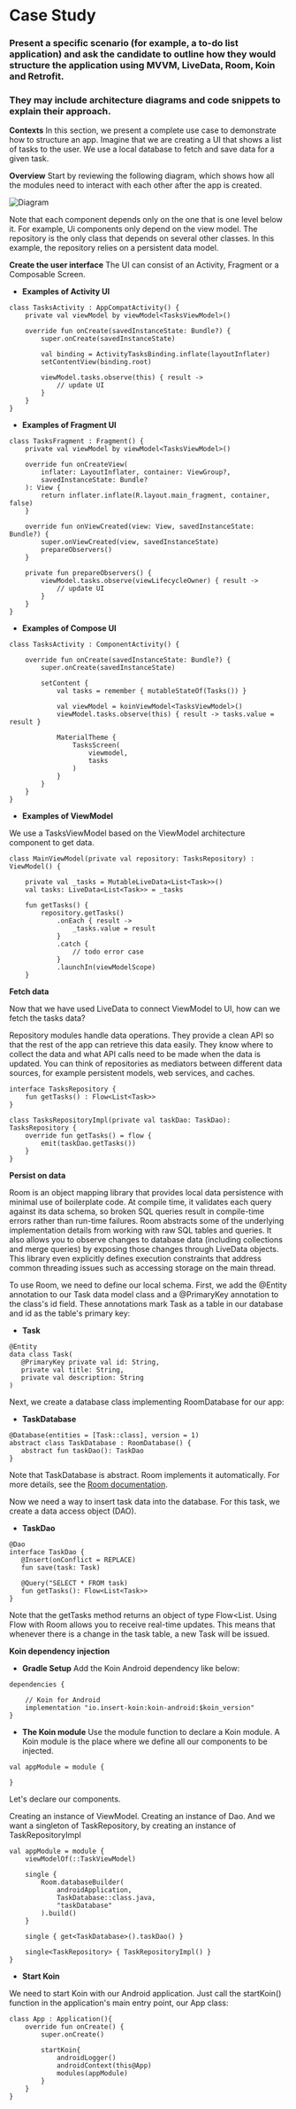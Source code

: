 # Case Study

### Present a specific scenario (for example, a to-do list application) and ask the candidate to outline how they would structure the application using MVVM, LiveData, Room, Koin and Retrofit.
### They may include architecture diagrams and code snippets to explain their approach.

**Contexts**
In this section, we present a complete use case to demonstrate how to structure an app.
Imagine that we are creating a UI that shows a list of tasks to the user. We use a local database to fetch and save data for a given task.


**Overview**
Start by reviewing the following diagram, which shows how all the modules need to interact with each other after the app is created.

![Diagram](images/diagram-case-study.png)

Note that each component depends only on the one that is one level below it. For example, Ui components only depend on the view model. The repository is the only class that depends on several other classes. In this example, the repository relies on a persistent data model.


**Create the user interface**
The UI can consist of an Activity, Fragment or a Composable Screen.

- **Examples of Activity UI**

```
class TasksActivity : AppCompatActivity() {
    private val viewModel by viewModel<TasksViewModel>()

    override fun onCreate(savedInstanceState: Bundle?) {
        super.onCreate(savedInstanceState)

        val binding = ActivityTasksBinding.inflate(layoutInflater)
        setContentView(binding.root)
        
        viewModel.tasks.observe(this) { result -> 
            // update UI
        }
    }
}
```

- **Examples of Fragment UI**

```
class TasksFragment : Fragment() {
    private val viewModel by viewModel<TasksViewModel>()

    override fun onCreateView(
        inflater: LayoutInflater, container: ViewGroup?,
        savedInstanceState: Bundle?
    ): View {
        return inflater.inflate(R.layout.main_fragment, container, false)
    }

    override fun onViewCreated(view: View, savedInstanceState: Bundle?) {
        super.onViewCreated(view, savedInstanceState)
        prepareObservers()
    }
    
    private fun prepareObservers() {
        viewModel.tasks.observe(viewLifecycleOwner) { result -> 
            // update UI
        }
    }
}
```

- **Examples of Compose UI**

```
class TasksActivity : ComponentActivity() {

    override fun onCreate(savedInstanceState: Bundle?) {
        super.onCreate(savedInstanceState)
        
        setContent {
            val tasks = remember { mutableStateOf(Tasks()) }
        
            val viewModel = koinViewModel<TasksViewModel>()
            viewModel.tasks.observe(this) { result -> tasks.value = result }
        
            MaterialTheme {
                TasksScreen(
                    viewmodel,
                    tasks
                )
            }
        }
    }
}
```


- **Examples of ViewModel**

We use a TasksViewModel based on the ViewModel architecture component to get data.

```
class MainViewModel(private val repository: TasksRepository) : ViewModel() {

    private val _tasks = MutableLiveData<List<Task>>()
    val tasks: LiveData<List<Task>> = _tasks
    
    fun getTasks() {
        repository.getTasks()
            .onEach { result ->
                _tasks.value = result
            }
            .catch {
                // todo error case
            }
            .launchIn(viewModelScope)
    }
```


**Fetch data**

Now that we have used LiveData to connect ViewModel to UI, how can we fetch the tasks data?

Repository modules handle data operations. They provide a clean API so that the rest of the app can retrieve this data easily. They know where to collect the data and what API calls need to be made when the data is updated. You can think of repositories as mediators between different data sources, for example persistent models, web services, and caches.

```
interface TasksRepository {
    fun getTasks() : Flow<List<Task>>
}

class TasksRepositoryImpl(private val taskDao: TaskDao): TasksRepository {
    override fun getTasks() = flow {
        emit(taskDao.getTasks())
    }
}
```

**Persist on data**

Room is an object mapping library that provides local data persistence with minimal use of boilerplate code. At compile time, it validates each query against its data schema, so broken SQL queries result in compile-time errors rather than run-time failures. Room abstracts some of the underlying implementation details from working with raw SQL tables and queries. It also allows you to observe changes to database data (including collections and merge queries) by exposing those changes through LiveData objects. This library even explicitly defines execution constraints that address common threading issues such as accessing storage on the main thread.

To use Room, we need to define our local schema. First, we add the @Entity annotation to our Task data model class and a @PrimaryKey annotation to the class's id field. These annotations mark Task as a table in our database and id as the table's primary key:

- **Task**

```
@Entity
data class Task(
   @PrimaryKey private val id: String,
   private val title: String,
   private val description: String
)
```

Next, we create a database class implementing RoomDatabase for our app:

- **TaskDatabase**

```
@Database(entities = [Task::class], version = 1)
abstract class TaskDatabase : RoomDatabase() {
   abstract fun taskDao(): TaskDao
}
```

Note that TaskDatabase is abstract. Room implements it automatically. For more details, see the [Room documentation](https://developer.android.com/training/data-storage/room).

Now we need a way to insert task data into the database. For this task, we create a data access object (DAO).

- **TaskDao**

```
@Dao
interface TaskDao {
   @Insert(onConflict = REPLACE)
   fun save(task: Task)

   @Query("SELECT * FROM task)
   fun getTasks(): Flow<List<Task>>
}
```

Note that the getTasks method returns an object of type Flow<List<Task>. Using Flow with Room allows you to receive real-time updates. This means that whenever there is a change in the task table, a new Task will be issued.


**Koin dependency injection**

 - **Gradle Setup**
Add the Koin Android dependency like below:

```
dependencies {

    // Koin for Android
    implementation "io.insert-koin:koin-android:$koin_version"
}
```

 - **The Koin module**
Use the module function to declare a Koin module. A Koin module is the place where we define all our components to be injected.

```
val appModule = module {
    
}
```

Let's declare our components. 

Creating an instance of ViewModel.
Creating an instance of Dao.
And we want a singleton of TaskRepository, by creating an instance of TaskRepositoryImpl

```
val appModule = module {
    viewModelOf(::TaskViewModel)
    
    single {
        Room.databaseBuilder(
            androidApplication,
            TaskDatabase::class.java,
            "taskDatabase"
        ).build()
    }
    
    single { get<TaskDatabase>().taskDao() }

    single<TaskRepository> { TaskRepositoryImpl() }
}
```

- **Start Koin**

We need to start Koin with our Android application. Just call the startKoin() function in the application's main entry point, our App class:

```
class App : Application(){
    override fun onCreate() {
        super.onCreate()
        
        startKoin{
            androidLogger()
            androidContext(this@App)
            modules(appModule)
        }
    }
}
```